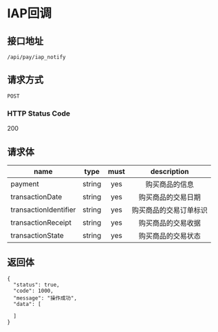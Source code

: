 # IAP回调

## 接口地址

`/api/pay/iap_notify`

## 请求方式

`POST`

### HTTP Status Code

200

## 请求体

| name     | type     | must     | description |
|----------|:--------:|:--------:|:--------:|
| payment   | string   | yes      | 购买商品的信息 |
| transactionDate   | string   | yes      | 购买商品的交易日期 |
| transactionIdentifier   | string   | yes      | 购买商品的交易订单标识 |
| transactionReceipt | string | yes      | 购买商品的交易收据                 |
| transactionState | string | yes      | 购买商品的交易状态                 |



## 返回体

```json5
{
  "status": true,
  "code": 1000,
  "message": "操作成功",
  "data": [
    
  ]
}
``` 
